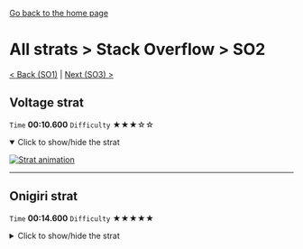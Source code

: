 [Go back to the home page](https://github.com/Doublevil/scbspeedrun)

# All strats > Stack Overflow > SO2

[< Back (SO1)](https://github.com/Doublevil/scbspeedrun/blob/main/levels/all_lvl/SO/SO1.md) | [Next (SO3) >](https://github.com/Doublevil/scbspeedrun/blob/main/levels/all_lvl/SO/SO3.md)

## Voltage strat

`Time` **00:10.600** `Difficulty` ★★★☆☆
<details open>
  <summary>Click to show/hide the strat</summary>

  [![Strat animation](https://github.com/Doublevil/scbspeedrun/blob/main/media/levels/SO/SO2_VoltageStrat.webp)](https://github.com/Doublevil/scbspeedrun/blob/main/media/levels/SO/SO2_VoltageStrat.mp4?raw=true)
</details>

---
## Onigiri strat

`Time` **00:14.600** `Difficulty` ★★★★★
<details>
  <summary>Click to show/hide the strat</summary>

  [![Strat animation](https://github.com/Doublevil/scbspeedrun/blob/main/media/levels/SO/SO2_OnigiriStrat.webp)](https://github.com/Doublevil/scbspeedrun/blob/main/media/levels/SO/SO2_OnigiriStrat.mp4?raw=true)

  **Notes**
  - We start with a cable jump onigiri juggle to grab the onigiri while skipping a few wall jumps.
  - In the next part, calibrating your wall jump to clear the gap without touching the top or bottom glitch blocks is the hardest part of the level. Train a bit on this until you get a hang of it. It's advised to spend a bit of time calibrating your height there before making the jump, that will cost you less time than dying.
  - In this same part, we skip one of the two walls. It's not advised, because it's way harder and doesn't save that much time.
  - On the crumble block part, use 2 full-height wall jumps before jumping to the first pillar. This should always make you reach a position where you clear blocks 4 and 5 at the same time. Try to do the same with the second pillar.
  - On the second crumble pillar, don't hold Right after touching the blocks, or you will risk entering a tiny 1 block gap just as it clears and miss your next jump because of it. Wall jump until a 2-block space clears out, and then go for it.
  - The last part is scary but it's just a coyote jump, it shouldn't be too hard. Alternatively, if you want to play it safe, you can use a cable jump juggle.
  - After the coyote jump in the end, if your cable is long enough, it should plug into the goal by itself. This is possible because null cart keeps cable length.
</details>
